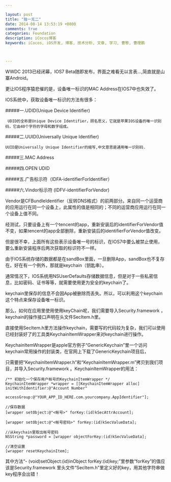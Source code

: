 ```yaml
---

layout: post
title: "独一无二"
date: 2014-08-14 13:53:19 +0800
comments: true
categories: Foundation
description: iCocos博客
keywords: iCocos, iOS开发, 博客, 技术分析, 文章, 学习, 曹黎, 曹理鹏



--- 
```


WWDC 2013已经闭幕，IOS7 Beta随即发布，界面之难看无以言表...,简直就是山寨Android。

更让IOS程序猿悲催的是，设备唯一标识的MAC Address在IOS7中也失效了。

IOS系统中，获取设备唯一标识的方法有很多：

#####一.UDID(Unique Device Identifier)



<!--more-->




	 UDID的全称是Unique Device Identifier，顾名思义，它就是苹果IOS设备的唯一识别码，它由40个字符的字母和数字组成。

#####二.UUID(Universally Unique Identifier) 

	UUID是Universally Unique Identifier的缩写,中文意思是通用唯一识别码.

#####三.MAC Address

#####四.OPEN UDID

#####五.广告标示符（IDFA-identifierForIdentifier）

#####六.Vindor标示符 (IDFV-identifierForVendor)

Vendor是CFBundleIdentifier（反转DNS格式）的前两部分。来自同一个运营商的应用运行在同一个设备上，此属性的值是相同的；不同的运营商应用运行在同一个设备上值不同。

经测试，只要设备上有一个tencent的app，重新安装后的identifierForVendor值不变，如果tencent的app全部删除，重新安装后的identifierForVendor值改变。

 

但是很不幸，上面所有这些表示设备唯一号的标识，在IOS7中要么被禁止使用，要么重新安装程序后两次获取的标识符不一样。

由于IOS系统存储的数据都是在sandBox里面，一旦删除App，sandBox也不复存在。好在有一个例外，那就是keychain（钥匙串）。

通常情况下，IOS系统用NSUserDefaults存储数据信息，但是对于一些私密信息，比如密码、证书等等，就需要使用更为安全的keychain了。

keychain里保存的信息不会因App被删除而丢失。所以，可以利用这个keychain这个特点来保存设备唯一标识。

那么，如何在应用里使用使用keyChain呢，我们需要导入Security.framework ，keychain的操作接口声明在头文件SecItem.h里。

直接使用SecItem.h里方法操作keychain，需要写的代码较为复杂，我们可以使用已经封装好了的工具类KeychainItemWrapper来对keychain进行操作。

KeychainItemWrapper是apple官方例子“GenericKeychain”里一个访问keychain常用操作的封装类，在官网上下载了GenericKeychain项目后，

只需要把“KeychainItemWrapper.h”和“KeychainItemWrapper.m”拷贝到我们项目，并导入Security.framework 。KeychainItemWrapper的用法：

	/** 初始化一个保存用户帐号的KeychainItemWrapper */
	KeychainItemWrapper *wrapper = [[KeychainItemWrapper alloc] initWithIdentifier:@"Account Number"
	                                                                   accessGroup:@"YOUR_APP_ID_HERE.com.yourcompany.AppIdentifier"];  
	 
	//保存数据
	[wrapper setObject:@"<帐号>" forKey:(id)kSecAttrAccount];    
	 
	[wrapper setObject:@"<帐号密码>" forKey:(id)kSecValueData];    
	 
	//从keychain里取出帐号密码
	NSString *password = [wrapper objectForKey:(id)kSecValueData];      
	 
	//清空设置
	[wrapper resetKeychainItem];
	
	
其中方法“- (void)setObject:(id)inObject forKey:(id)key;”里参数“forKey”的值应该是Security.framework 里头文件“SecItem.h”里定义好的key，用其他字符串做key程序会出错！

 